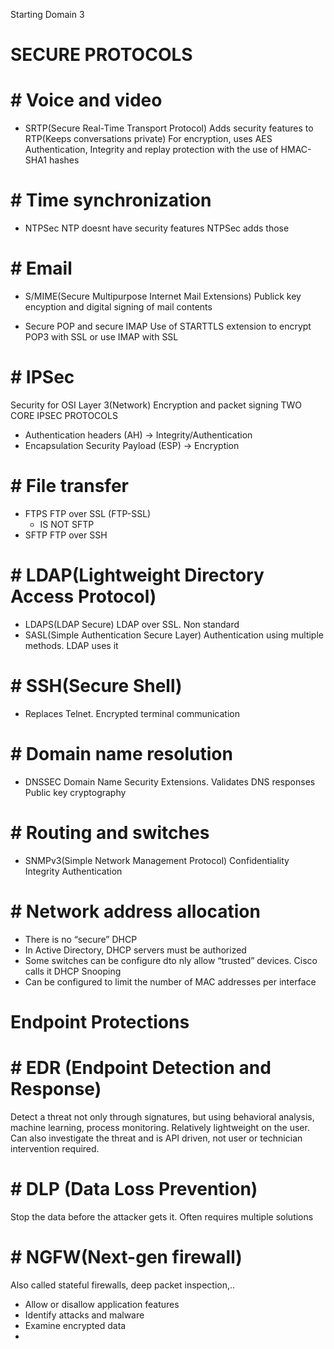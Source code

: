 Starting Domain 3

# SECURE PROTOCOLS
# # Voice and video

 - SRTP(Secure Real-Time Transport Protocol)
	 Adds security features to RTP(Keeps conversations private)
	 For encryption, uses AES
	 Authentication, Integrity and replay protection with the use of HMAC-SHA1 hashes
# # Time synchronization
- NTPSec
	NTP doesnt have security features
	 NTPSec adds those

# # Email
- S/MIME(Secure Multipurpose Internet Mail Extensions)
	Publick key encyption and digital signing of mail contents

- Secure POP and secure IMAP
	Use of STARTTLS extension to encrypt POP3 with SSL or use IMAP with SSL

# # IPSec
Security for OSI Layer 3(Network)
Encryption and packet signing
TWO CORE IPSEC PROTOCOLS
- Authentication headers (AH) → Integrity/Authentication
- Encapsulation Security Payload (ESP) → Encryption
# # File transfer
- FTPS
	FTP over SSL (FTP-SSL)
	- IS NOT SFTP
- SFTP
	FTP over  SSH
# # LDAP(Lightweight Directory Access Protocol)
- LDAPS(LDAP Secure)
	LDAP over SSL. Non standard
- SASL(Simple Authentication Secure Layer)
	Authentication using multiple methods. LDAP uses it
# # SSH(Secure Shell)
- Replaces Telnet. Encrypted terminal communication
# # Domain name resolution
- DNSSEC
	Domain Name Security Extensions. Validates DNS responses
	Public key cryptography
# # Routing and switches
- SNMPv3(Simple Network Management Protocol)
	Confidentiality
	Integrity
	Authentication
# # Network address allocation
- There is no “secure” DHCP
- In Active Directory, DHCP servers must be authorized
- Some switches can be configure dto nly allow “trusted” devices. Cisco calls it DHCP Snooping
- Can be configured to limit  the number of MAC addresses per interface

# Endpoint Protections

# # EDR (Endpoint Detection and Response)
Detect a threat not only through signatures, but using behavioral analysis, machine learning, process monitoring. Relatively lightweight on the user. Can also investigate the threat and is API driven, not user or technician intervention required.

# # DLP (Data Loss Prevention)
Stop the data before the attacker gets it. Often requires multiple solutions

# # NGFW(Next-gen firewall)
Also called stateful firewalls, deep packet inspection,..
- Allow or disallow application features
- Identify attacks and malware
- Examine encrypted data
- 